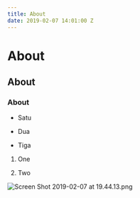 ```yaml
---
title: About
date: 2019-02-07 14:01:00 Z
---
```


# About

## About

### About

* Satu

* Dua

* Tiga

1. One

2. Two

![Screen Shot 2019-02-07 at 19.44.13.png](/uploads/Screen%20Shot%202019-02-07%20at%2019.44.13.png)